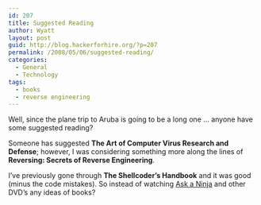 ```yaml
---
id: 207
title: Suggested Reading
author: Wyatt
layout: post
guid: http://blog.hackerforhire.org/?p=207
permalink: /2008/05/06/suggested-reading/
categories:
  - General
  - Technology
tags:
  - books
  - reverse engineering
---
```

Well, since the plane trip to Aruba is going to be a long one &#8230; anyone have some suggested reading?

Someone has suggested **The Art of Computer Virus Research and Defense**; however, I was considering something more along the lines of **Reversing: Secrets of Reverse Engineering**.

I&#8217;ve previously gone through **The Shellcoder&#8217;s Handbook** and it was good (minus the code mistakes). So instead of watching [Ask a Ninja][1] and other DVD&#8217;s any ideas of books?

 [1]: http://www.askaninja.com
